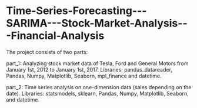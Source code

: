 # Time-Series-Forecasting---SARIMA---Stock-Market-Analysis---Financial-Analysis

The project consists of two parts:

part_1:
Analyzing stock market data of Tesla, Ford and General Motors from January 1st, 2012 to January 1st, 2017.
Libraries: pandas_datareader, Pandas, Numpy, Matplotlib, Seaborn, mpl_finance and datetime.

part_2:
Time series analysis on one-dimension data (sales depending on the date).
Libraries: statsmodels, sklearn, Pandas, Numpy, Matplotlib, Seaborn, and datetime.
